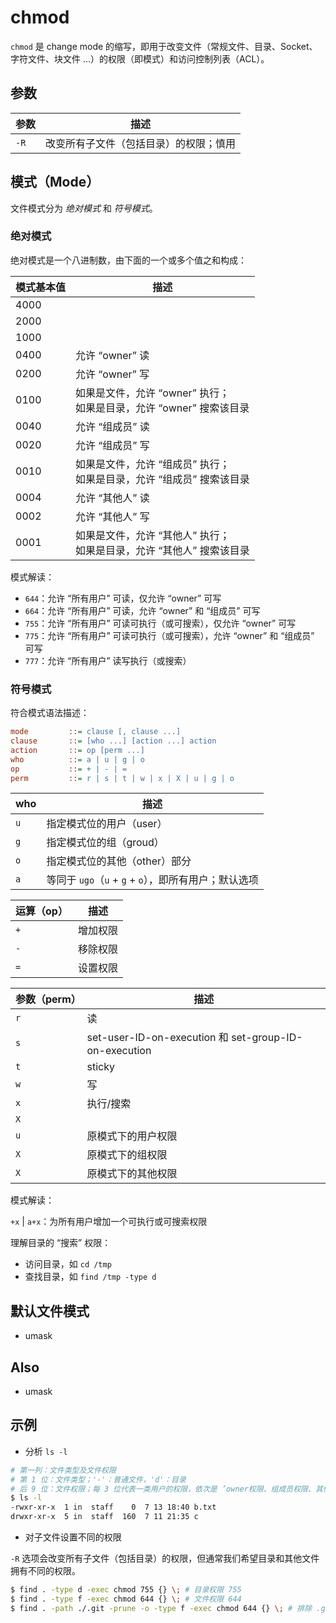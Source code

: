 # chmod

`chmod` 是 change mode 的缩写，即用于改变文件（常规文件、目录、Socket、字符文件、块文件 ...）的权限（即模式）和访问控制列表（ACL）。

## 参数

| 参数 | 描述                                   |
| ---- | -------------------------------------- |
| `-R` | 改变所有子文件（包括目录）的权限；慎用 |

## 模式（Mode）

文件模式分为 _绝对模式_ 和 _符号模式_。

### 绝对模式

绝对模式是一个八进制数，由下面的一个或多个值之和构成：

| 模式基本值 | 描述                                                                      |
| ---------- | ------------------------------------------------------------------------- |
| 4000       |                                                                           |
| 2000       |                                                                           |
| 1000       |                                                                           |
| 0400       | 允许 “owner” 读                                                           |
| 0200       | 允许 “owner” 写                                                           |
| 0100       | 如果是文件，允许 “owner” 执行；<br> 如果是目录，允许 “owner” 搜索该目录   |
| 0040       | 允许 “组成员” 读                                                          |
| 0020       | 允许 “组成员” 写                                                          |
| 0010       | 如果是文件，允许 “组成员” 执行；<br> 如果是目录，允许 “组成员” 搜索该目录 |
| 0004       | 允许 “其他人” 读                                                          |
| 0002       | 允许 “其他人” 写                                                          |
| 0001       | 如果是文件，允许 “其他人” 执行；<br> 如果是目录，允许 “其他人” 搜索该目录 |

模式解读：

* `644`：允许 “所有用户” 可读，仅允许 “owner” 可写
* `664`：允许 “所有用户” 可读，允许 “owner” 和 “组成员” 可写
* `755`：允许 “所有用户” 可读可执行（或可搜索），仅允许 “owner” 可写
* `775`：允许 “所有用户” 可读可执行（或可搜索），允许 “owner” 和 “组成员” 可写
* `777`：允许 “所有用户” 读写执行（或搜索）

### 符号模式

符合模式语法描述：

```ini
mode         ::= clause [, clause ...]
clause       ::= [who ...] [action ...] action
action       ::= op [perm ...]
who          ::= a | u | g | o
op           ::= + | - | =
perm         ::= r | s | t | w | x | X | u | g | o
```

| who | 描述                                                  |
| --- | ----------------------------------------------------- |
| `u` | 指定模式位的用户（user）                              |
| `g` | 指定模式位的组（groud）                               |
| `o` | 指定模式位的其他（other）部分                         |
| `a` | 等同于 `ugo`（`u` + `g` + `o`），即所有用户；默认选项 |

| 运算（op） | 描述     |
| ---------- | -------- |
| `+`        | 增加权限 |
| `-`        | 移除权限 |
| `=`        | 设置权限 |

| 参数（perm） | 描述                                                  |
| ------------ | ----------------------------------------------------- |
| `r`          | 读                                                    |
| `s`          | set-user-ID-on-execution 和 set-group-ID-on-execution |
| `t`          | sticky                                                |
| `w`          | 写                                                    |
| `x`          | 执行/搜索                                             |
| `X`          |                                                       |
| `u`          | 原模式下的用户权限                                    |
| `X`          | 原模式下的组权限                                      |
| `X`          | 原模式下的其他权限                                    |

模式解读：

`+x` | `a+x`：为所有用户增加一个可执行或可搜索权限

理解目录的 “搜索” 权限：

* 访问目录，如 `cd /tmp`
* 查找目录，如 `find /tmp -type d`

## 默认文件模式

* umask

## Also

* umask

## 示例

* 分析 `ls -l`

```sh
# 第一列：文件类型及文件权限
# 第 1 位：文件类型；'-'：普通文件，'d'：目录
# 后 9 位：文件权限；每 3 位代表一类用户的权限，依次是 ’owner权限、组成员权限、其他人权限‘
$ ls -l
-rwxr-xr-x  1 in  staff    0  7 13 18:40 b.txt
drwxr-xr-x  5 in  staff  160  7 11 21:35 c
```

* 对子文件设置不同的权限

`-R` 选项会改变所有子文件（包括目录）的权限，但通常我们希望目录和其他文件拥有不同的权限。

```sh
$ find . -type d -exec chmod 755 {} \; # 目录权限 755
$ find . -type f -exec chmod 644 {} \; # 文件权限 644
$ find . -path ./.git -prune -o -type f -exec chmod 644 {} \; # 排除 .git 目录（`-path ./.git -prune -o`）
```